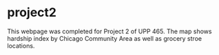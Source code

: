 # project2
This webpage was completed for Project 2 of UPP 465. The map shows hardship index by Chicago Community Area as well as grocery stroe locations.
